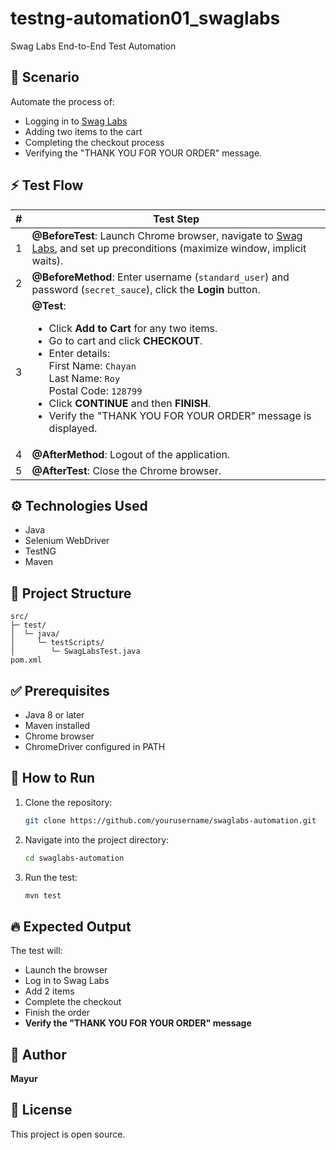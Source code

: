 # testng-automation01_swaglabs
Swag Labs End-to-End Test Automation

## 📝 Scenario

Automate the process of:

* Logging in to [Swag Labs](https://www.saucedemo.com/v1/index.html)
* Adding two items to the cart
* Completing the checkout process
* Verifying the "THANK YOU FOR YOUR ORDER" message.

## ⚡️ Test Flow

| # | Test Step                                                                                                                                                                                                                                                                                                                          |
| - | ---------------------------------------------------------------------------------------------------------------------------------------------------------------------------------------------------------------------------------------------------------------------------------------------------------------------------------- |
| 1 | **@BeforeTest**: Launch Chrome browser, navigate to [Swag Labs](https://www.saucedemo.com/v1/index.html), and set up preconditions (maximize window, implicit waits).                                                                                                                                                              |
| 2 | **@BeforeMethod**: Enter username (`standard_user`) and password (`secret_sauce`), click the **Login** button.                                                                                                                                                                                                                     |
| 3 | **@Test**: <ul><li>Click **Add to Cart** for any two items.</li><li>Go to cart and click **CHECKOUT**.</li><li>Enter details: <br>First Name: `Chayan`<br>Last Name: `Roy`<br>Postal Code: `128799`</li><li>Click **CONTINUE** and then **FINISH**.</li><li>Verify the "THANK YOU FOR YOUR ORDER" message is displayed. </li></ul> |
| 4 | **@AfterMethod**: Logout of the application.                                                                                                                                                                                                                                                                                       |
| 5 | **@AfterTest**: Close the Chrome browser.                                                                                                                                                                                                                                                                                          |

## ⚙️ Technologies Used

* Java
* Selenium WebDriver
* TestNG
* Maven

## 📂 Project Structure

```
src/
├─ test/
│  └─ java/
│     └─ testScripts/
│        └─ SwagLabsTest.java
pom.xml
```

## ✅ Prerequisites

* Java 8 or later
* Maven installed
* Chrome browser
* ChromeDriver configured in PATH

## 🚀 How to Run

1. Clone the repository:

   ```bash
   git clone https://github.com/yourusername/swaglabs-automation.git
   ```
2. Navigate into the project directory:

   ```bash
   cd swaglabs-automation
   ```
3. Run the test:

   ```bash
   mvn test
   ```

## 🔥 Expected Output

The test will:

* Launch the browser
* Log in to Swag Labs
* Add 2 items
* Complete the checkout
* Finish the order
* **Verify the "THANK YOU FOR YOUR ORDER" message**

## 👤 Author

**Mayur**


## 📄 License

This project is open source.
